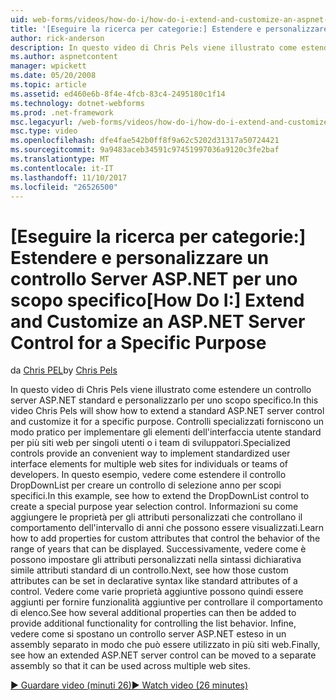 ```yaml
---
uid: web-forms/videos/how-do-i/how-do-i-extend-and-customize-an-aspnet-server-control-for-a-specific-purpose
title: '[Eseguire la ricerca per categorie:] Estendere e personalizzare un controllo Server ASP.NET per uno scopo specifico | Documenti Microsoft'
author: rick-anderson
description: In questo video di Chris Pels viene illustrato come estendere un controllo server ASP.NET standard e personalizzarlo per uno scopo specifico. Controlli specializzati forniscono un c...
ms.author: aspnetcontent
manager: wpickett
ms.date: 05/20/2008
ms.topic: article
ms.assetid: ed460e6b-8f4e-4fcb-83c4-2495180c1f14
ms.technology: dotnet-webforms
ms.prod: .net-framework
msc.legacyurl: /web-forms/videos/how-do-i/how-do-i-extend-and-customize-an-aspnet-server-control-for-a-specific-purpose
msc.type: video
ms.openlocfilehash: dfe4fae542b0ff8f9a62c5202d31317a50724421
ms.sourcegitcommit: 9a9483aceb34591c97451997036a9120c3fe2baf
ms.translationtype: MT
ms.contentlocale: it-IT
ms.lasthandoff: 11/10/2017
ms.locfileid: "26526500"
---
```

<a name="how-do-i-extend-and-customize-an-aspnet-server-control-for-a-specific-purpose"></a><span data-ttu-id="bc6d4-104">[Eseguire la ricerca per categorie:] Estendere e personalizzare un controllo Server ASP.NET per uno scopo specifico</span><span class="sxs-lookup"><span data-stu-id="bc6d4-104">[How Do I:] Extend and Customize an ASP.NET Server Control for a Specific Purpose</span></span>
====================
<span data-ttu-id="bc6d4-105">da [Chris PEL](https://twitter.com/chrispels)</span><span class="sxs-lookup"><span data-stu-id="bc6d4-105">by [Chris Pels](https://twitter.com/chrispels)</span></span>

<span data-ttu-id="bc6d4-106">In questo video di Chris Pels viene illustrato come estendere un controllo server ASP.NET standard e personalizzarlo per uno scopo specifico.</span><span class="sxs-lookup"><span data-stu-id="bc6d4-106">In this video Chris Pels will show how to extend a standard ASP.NET server control and customize it for a specific purpose.</span></span> <span data-ttu-id="bc6d4-107">Controlli specializzati forniscono un modo pratico per implementare gli elementi dell'interfaccia utente standard per più siti web per singoli utenti o i team di sviluppatori.</span><span class="sxs-lookup"><span data-stu-id="bc6d4-107">Specialized controls provide an convenient way to implement standardized user interface elements for multiple web sites for individuals or teams of developers.</span></span> <span data-ttu-id="bc6d4-108">In questo esempio, vedere come estendere il controllo DropDownList per creare un controllo di selezione anno per scopi specifici.</span><span class="sxs-lookup"><span data-stu-id="bc6d4-108">In this example, see how to extend the DropDownList control to create a special purpose year selection control.</span></span> <span data-ttu-id="bc6d4-109">Informazioni su come aggiungere le proprietà per gli attributi personalizzati che controllano il comportamento dell'intervallo di anni che possono essere visualizzati.</span><span class="sxs-lookup"><span data-stu-id="bc6d4-109">Learn how to add properties for custom attributes that control the behavior of the range of years that can be displayed.</span></span> <span data-ttu-id="bc6d4-110">Successivamente, vedere come è possono impostare gli attributi personalizzati nella sintassi dichiarativa simile attributi standard di un controllo.</span><span class="sxs-lookup"><span data-stu-id="bc6d4-110">Next, see how those custom attributes can be set in declarative syntax like standard attributes of a control.</span></span> <span data-ttu-id="bc6d4-111">Vedere come varie proprietà aggiuntive possono quindi essere aggiunti per fornire funzionalità aggiuntive per controllare il comportamento di elenco.</span><span class="sxs-lookup"><span data-stu-id="bc6d4-111">See how several additional properties can then be added to provide additional functionality for controlling the list behavior.</span></span> <span data-ttu-id="bc6d4-112">Infine, vedere come si spostano un controllo server ASP.NET esteso in un assembly separato in modo che può essere utilizzato in più siti web.</span><span class="sxs-lookup"><span data-stu-id="bc6d4-112">Finally, see how an extended ASP.NET server control can be moved to a separate assembly so that it can be used across multiple web sites.</span></span>

[<span data-ttu-id="bc6d4-113">&#9654; Guardare video (minuti 26)</span><span class="sxs-lookup"><span data-stu-id="bc6d4-113">&#9654; Watch video (26 minutes)</span></span>](https://channel9.msdn.com/Blogs/ASP-NET-Site-Videos/how-do-i-extend-and-customize-an-aspnet-server-control-for-a-specific-purpose)
